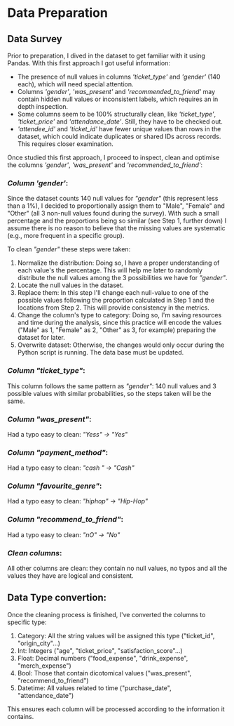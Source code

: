 # Data Preparation

## Data Survey

Prior to preparation, I dived in the dataset to get familiar with it using Pandas. With this first approach I got useful information:

- The presence of null values in columns _'ticket_type'_ and _'gender'_ (140 each), which will need special attention.
- Columns _'gender'_, _'was_present'_ and _'recommended_to_friend'_ may contain hidden null values or inconsistent labels, which requires an in depth inspection.
- Some columns seem to be 100% structurally clean, like _'ticket_type'_, _'ticket_price'_ and _'attendance_date'_. Still, they have to be checked out.
- _'attendee_id'_ and _'ticket_id'_ have fewer unique values than rows in the dataset, which could indicate duplicates or shared IDs across records. This requires closer examination.

Once studied this first approach, I proceed to inspect, clean and optimise the columns _'gender'_, _'was_present'_ and _'recommended_to_friend'_:

### _Column 'gender'_:

Since the dataset counts 140 null values for _"gender"_ (this represent less than a 1%), I decided to proportionally assign them to "Male", "Female" and "Other" (all 3 non-null values found during the survey). With such a small percentage and the proportions being so similar (see Step 1, further down) I assume there is no reason to believe that the missing values are systematic (e.g., more frequent in a specific group).

To clean _"gender"_ these steps were taken:

  1. Normalize the distribution: Doing so, I have a proper understanding of each value's the percentage. This will help me later to randomly distribute the null values among the 3 possibilities we have for _"gender"_.
  2. Locate the null values in the dataset.
  3. Replace them: In this step I'll change each null-value to one of the possible values following the proportion calculated in Step 1 and the locations from Step 2. This will provide consistency in the metrics.
  4. Change the column's type to category: Doing so, I'm saving resources and time during the analysis, since this practice will encode the values ("Male" as 1, "Female" as 2, "Other" as 3, for example) preparing the dataset for later. 
  5. Overwrite dataset: Otherwise, the changes would only occur during the Python script is running. The data base must be updated.

### _Column "ticket_type"_:

This column follows the same pattern as _"gender"_: 140 null values and 3 possible values with similar probabilities, so the steps taken will be the same.

### _Column "was_present"_:

Had a typo easy to clean: _"Yess" -> "Yes"_

### _Column "payment_method"_:

Had a typo easy to clean: _"cash " -> "Cash"_

### _Column "favourite_genre"_:

Had a typo easy to clean: _"hiphop" -> "Hip-Hop"_

### _Column "recommend_to_friend"_:

Had a typo easy to clean: _"nO" -> "No"_

### _Clean columns_:

All other columns are clean: they contain no null values, no typos and all the values they have are logical and consistent.

## Data Type convertion:

Once the cleaning process is finished, I've converted the columns to specific type:

1. Category: All the string values will be assigned this type ("ticket_id", "origin_city"...)
2. Int: Integers ("age", "ticket_price", "satisfaction_score"...) 
3. Float: Decimal numbers ("food_expense", "drink_expense", "merch_expense")
4. Bool: Those that contain dicotomical values ("was_present", "recommend_to_friend")
5. Datetime: All values related to time ("purchase_date", "attendance_date")

This ensures each column will be processed according to the information it contains.